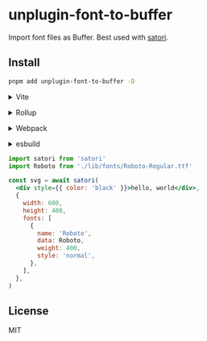 # unplugin-font-to-buffer

Import font files as Buffer. Best used with [satori](https://github.com/vercel/satori).

## Install

```bash
pnpm add unplugin-font-to-buffer -D
```

<details>
<summary>Vite</summary><br>

```ts
// vite.config.ts
import FontToBuffer from 'unplugin-font-to-buffer/vite'

export default defineConfig({
  plugins: [FontToBuffer()],
})
```

<br></details>

<details>
<summary>Rollup</summary><br>

```ts
// rollup.config.js
import FontToBuffer from 'unplugin-font-to-buffer/rollup'

export default {
  plugins: [FontToBuffer()],
}
```

<br></details>


<details>
<summary>Webpack</summary><br>

```ts
// webpack.config.js
module.exports = {
  /* ... */
  plugins: [
    require('unplugin-font-to-buffer/webpack')()
  ]
}
```

<br></details>

<details>
<summary>esbuild</summary><br>

```ts
// esbuild.config.js
import { build } from 'esbuild'
import FontToBuffer from 'unplugin-font-to-buffer/esbuild'

build({
  plugins: [FontToBuffer()],
})
```

<br></details>

```jsx
import satori from 'satori'
import Roboto from './lib/fonts/Roboto-Regular.ttf'

const svg = await satori(
  <div style={{ color: 'black' }}>hello, world</div>,
  {
    width: 600,
    height: 400,
    fonts: [
      {
        name: 'Roboto',
        data: Roboto,
        weight: 400,
        style: 'normal',
      },
    ],
  },
)
```

## License

MIT
